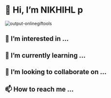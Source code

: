 #                                     👋 Hi, I’m NIKHIHL p
![output-onlinegiftools](https://github.com/pathepunikhil/AWS-S3-Pre-signed-URL-with-AWS-Cognito-Auth-and-Encrypted-S3-Data/assets/131676013/9f49e912-27dd-43d3-991d-811fd3fa3c41)  

##  👀 I’m interested in ...
##  🌱 I’m currently learning ...
##  💞️ I’m looking to collaborate on ...
##  📫 How to reach me ...

<!---
pathepunikhil/pathepunikhil is a ✨ special ✨ repository because its `README.md` (this file) appears on your GitHub profile.
You can click the Preview link to take a look at your changes.
--->
